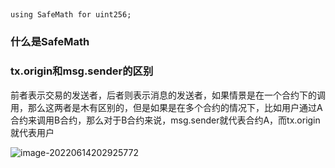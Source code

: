 ## 

```soli
using SafeMath for uint256;
```

### 什么是SafeMath





### tx.origin和msg.sender的区别

前者表示交易的发送者，后者则表示消息的发送者，如果情景是在一个合约下的调用，那么这两者是木有区别的，但是如果是在多个合约的情况下，比如用户通过A合约来调用B合约，那么对于B合约来说，msg.sender就代表合约A，而tx.origin就代表用户

![image-20220614202925772](C:\Users\Yang\AppData\Roaming\Typora\typora-user-images\image-20220614202925772.png)